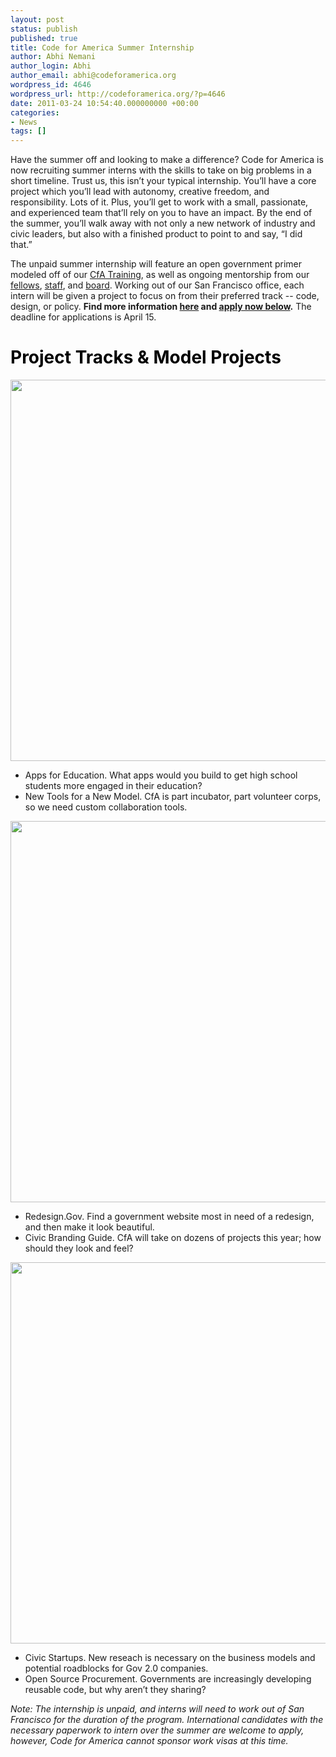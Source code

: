 ```yaml
---
layout: post
status: publish
published: true
title: Code for America Summer Internship
author: Abhi Nemani
author_login: Abhi
author_email: abhi@codeforamerica.org
wordpress_id: 4646
wordpress_url: http://codeforamerica.org/?p=4646
date: 2011-03-24 10:54:40.000000000 +00:00
categories:
- News
tags: []
---
```

Have the summer off and looking to make a difference? Code for America is now recruiting summer interns with the skills to take on big problems in a short timeline. Trust us, this isn’t your typical internship. You’ll have a core project which you’ll lead with autonomy, creative freedom, and responsibility. Lots of it. Plus, you’ll get to work with a small, passionate, and experienced team that’ll rely on you to have an impact. By the end of the summer, you’ll walk away with not only a new network of industry and civic leaders, but also with a finished product to point to and say, “I did that.”

The unpaid summer internship will feature an open government primer modeled off of our <a href="http://codeforamerica.org/the-2011-cfa-institute/">CfA Training</a>, as well as ongoing mentorship from our <a href="http://codeforamerica.org/2011-fellows/">fellows</a>, <a href="http://codeforamerica.org/about">staff</a>, and <a href="http://codeforamerica.org/who-we-are">board</a>. Working out of our San Francisco office, each intern will be given a project to focus on from their preferred track -- code, design, or policy. <strong>Find more information <a href="http://codeforamerica.org/intern">here</a> and <a href="#app">apply now below</a>.</strong> The deadline for applications is April 15.

<h1 style="color: black;">Project Tracks & Model Projects</h1>
<img src="http://codeforamerica.org/wp-content/uploads/2011/03/code.png" alt="" title="design" width="610" class="alignnone size-medium wp-image-4352" /><ul>
	<li>Apps for Education. What apps would you build to get high school students more engaged in their education?</li>
	<li>New Tools for a New Model. CfA is part incubator, part volunteer corps, so we need custom collaboration tools.</li>
</ul>

<img src="http://codeforamerica.org/wp-content/uploads/2011/03/design.png" alt="" title="design" width="610" class="alignone size-medium wp-image-4352" />
<ul>
	<li>Redesign.Gov. Find a government website most in need of a redesign, and then make it look beautiful.</li>
	<li>Civic Branding Guide. CfA will take on dozens of projects this year; how should they look and feel?</li>
</ul>

<img src="http://codeforamerica.org/wp-content/uploads/2011/03/policy.png" alt="" title="design" width="610" class="alignnone size-medium wp-image-4352" /><ul>
	<li>Civic Startups. New reseach is necessary on the business models and potential roadblocks for Gov 2.0 companies.  </li>
	<li>Open Source Procurement. Governments are increasingly developing reusable code, but why aren’t they sharing?</li>
</ul>

<script type="text/javascript">var host = (("https:" == document.location.protocol) ? "https://secure." : "http://");document.write(unescape("%3Cscript src='" + host + "wufoo.com/scripts/embed/form.js' type='text/javascript'%3E%3C/script%3E"));</script>

<a name="app"></a><script type="text/javascript">
var m7x1x7 = new WufooForm();
m7x1x7.initialize({
'userName':'codeforamerica', 
'formHash':'m7x1x7', 
'autoResize':true,
'height':'1989', 
'ssl':true});
m7x1x7.display();
</script>

<em>Note: The internship is unpaid, and interns will need to work out of San Francisco for the duration of the program. International candidates with the necessary paperwork to intern over the summer are welcome to apply, however, Code for America cannot sponsor work visas at this time. </em>

